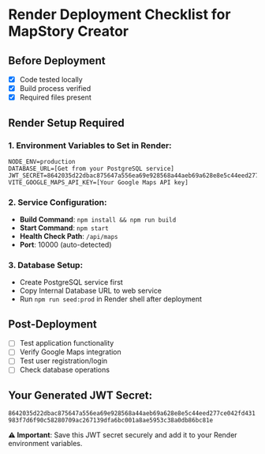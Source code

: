 # Render Deployment Checklist for MapStory Creator

## Before Deployment
- [x] Code tested locally
- [x] Build process verified
- [x] Required files present

## Render Setup Required

### 1. Environment Variables to Set in Render:
```
NODE_ENV=production
DATABASE_URL=[Get from your PostgreSQL service]
JWT_SECRET=8642035d22dbac875647a556ea69e928568a44aeb69a628e8e5c44eed277ce042fd431983f7d6f90c58280709ac267139dfa6bc001a8ae5953c38a0db86bc81e
VITE_GOOGLE_MAPS_API_KEY=[Your Google Maps API key]
```

### 2. Service Configuration:
- **Build Command**: `npm install && npm run build`
- **Start Command**: `npm start`
- **Health Check Path**: `/api/maps`
- **Port**: 10000 (auto-detected)

### 3. Database Setup:
- Create PostgreSQL service first
- Copy Internal Database URL to web service
- Run `npm run seed:prod` in Render shell after deployment

## Post-Deployment
- [ ] Test application functionality
- [ ] Verify Google Maps integration
- [ ] Test user registration/login
- [ ] Check database operations

## Your Generated JWT Secret:
`8642035d22dbac875647a556ea69e928568a44aeb69a628e8e5c44eed277ce042fd431983f7d6f90c58280709ac267139dfa6bc001a8ae5953c38a0db86bc81e`

**⚠️ Important**: Save this JWT secret securely and add it to your Render environment variables.

